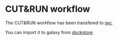 # CUT&RUN workflow

The CUT&RUN workflow has been transfered to [iwc](https://github.com/galaxyproject/iwc/tree/main/workflows/epigenetics/cutandrun).

You can import it to galaxy from [dockstore](https://dockstore.org/workflows/github.com/iwc-workflows/cutandrun/main:main?tab=info).

